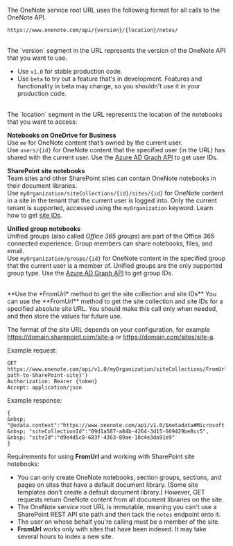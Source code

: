 ﻿The OneNote service root URL uses the following format for all calls to the OneNote API.

`https://www.onenote.com/api/{version}/{location}/notes/`

<br />
The `version` segment in the URL represents the version of the OneNote API that you want to use.

- Use `v1.0` for stable production code.
- Use `beta` to try out a feature that's in development. Features and functionality in beta may change, so you shouldn't use it in your production code. 

<br />
The `location` segment in the URL represents the location of the notebooks that you want to access:

**Notebooks on OneDrive for Business**  
Use `me` for OneNote content that’s owned by the current user.  
Use `users/{id}` for OneNote content that the specified user (in the URL) has shared with the current user. Use the [Azure AD Graph API](https://msdn.microsoft.com/library/azure/ad/graph/api/api-catalog) to get user IDs.

**SharePoint site notebooks**  
Team sites and other SharePoint sites can contain OneNote notebooks in their document libraries.  
Use `myOrganization/siteCollections/{id}/sites/{id}` for OneNote content in a site in the tenant that the current user is logged into. Only the current tenant is supported, accessed using the `myOrganization` keyword. Learn how to get [site IDs](#get-site-id).

**Unified group notebooks**  
Unified groups (also called *Office 365 groups*) are part of the Office 365 connected experience. Group members can share notebooks, files, and email.  
Use `myOrganization/groups/{id}` for OneNote content in the specified group that the current user is a member of. Unified groups are the only supported group type. Use the [Azure AD Graph API](https://msdn.microsoft.com/library/azure/ad/graph/api/api-catalog) to get group IDs.

<br />
<a name="get-site-id"></a>
**Use the *FromUrl* method to get the site collection and site IDs**  
You can use the **FromUrl** method to get the site collection and site IDs for a specified absolute site URL. You should make this call only when needed, and then store the values for future use.

The format of the site URL depends on your configuration, for example https://domain.sharepoint.com/site-a or https://domain.com/sites/site-a.

Example request:

```
GET https://www.onenote.com/api/v1.0/myOrganization/siteCollections/FromUrl(url='{full-path-to-SharePoint-site}')
Authorization: Bearer {token}
Accept: application/json
```

Example response:

```
{
&nbsp; "@odata.context":"https://www.onenote.com/api/v1.0/$metadata#Microsoft.OneNote.Api.SiteMetadata",
&nbsp; "siteCollectionId":"09d1a587-a84b-4264-3d15-669429be8cc5",
&nbsp; "siteId":"d9e4d5c8-683f-4363-89ae-18c4e3da91e9"
}
```

Requirements for using **FromUrl** and working with SharePoint site notebooks:

- You can only create OneNote notebooks, section groups, sections, and pages on sites that have a default document library. (Some site templates don't create a default document library.) However, GET requests return OneNote content from all document libraries on the site.
- The OneNote service root URL is immutable, meaning you can't use a SharePoint REST API site path and then tack the `notes` endpoint onto it.
- The user on whose behalf you're calling must be a member of the site.
- **FromUrl** works only with sites that have been indexed. It may take several hours to index a new site.
